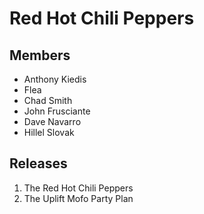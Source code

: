 # Red Hot Chili Peppers
## Members
* Anthony Kiedis
* Flea
* Chad Smith
* John Frusciante
* Dave Navarro
* Hillel Slovak
## Releases
1. The Red Hot Chili Peppers
2. The Uplift Mofo Party Plan
